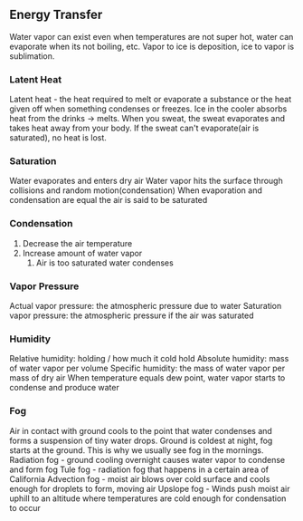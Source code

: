 ## Energy Transfer
Water vapor can exist even when temperatures are not super hot, water can evaporate when its not boiling, etc. Vapor to ice is deposition, ice to vapor is sublimation. 
### Latent Heat
Latent heat - the heat required to melt or evaporate a substance or the heat given off when something condenses or freezes. 
Ice in the cooler absorbs heat from the drinks -> melts. 
When you sweat, the sweat evaporates and takes heat away from your body. 
If the sweat can't evaporate(air is saturated), no heat is lost. 
### Saturation
Water evaporates and enters dry air
Water vapor hits the surface through collisions and random motion(condensation)
When evaporation and condensation are equal the air is said to be saturated
### Condensation
1. Decrease the air temperature
2. Increase amount of water vapor
	1. Air is too saturated water condenses 
### Vapor Pressure
Actual vapor pressure: the atmospheric pressure due to water
Saturation vapor pressure: the atmospheric pressure if the air was saturated

### Humidity
Relative humidity: holding / how much it cold hold
Absolute humidity: mass of water vapor per volume
Specific humidity: the mass of water vapor per mass of dry air
When temperature equals dew point, water vapor starts to condense and produce water
### Fog
Air in contact with ground cools to the point that water condenses and forms a suspension of tiny water drops. Ground is coldest at night, fog starts at the ground. This is why we usually see fog in the mornings. 
Radiation fog - ground cooling overnight causes water vapor to condense and form fog
Tule fog - radiation fog that happens in a certain area of California
Advection fog - moist air blows over cold surface and cools enough for droplets to form, moving air
Upslope fog - Winds push moist air uphill to an altitude where temperatures are cold enough for condensation to occur